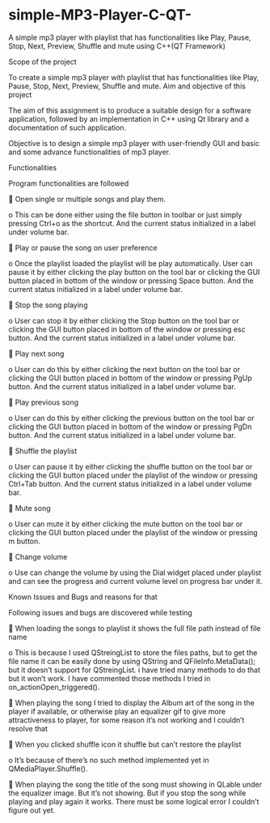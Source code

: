 # simple-MP3-Player-C-QT-
A simple mp3 player with playlist that has functionalities like Play, Pause, Stop, Next, Preview, Shuffle and mute using C++(QT Framework)

Scope of the project

To create a simple mp3 player with playlist that has functionalities like Play, Pause, Stop, Next, Preview, Shuffle and mute.
Aim and objective of this project

The aim of this assignment is to produce a suitable design for a software application, followed by an implementation in C++ using Qt library and a documentation of such application.

Objective is to design a simple mp3 player with user-friendly GUI and basic and some advance functionalities of mp3 player.

Functionalities

Program functionalities are followed

 Open single or multiple songs and play them.

o This can be done either using the file button in toolbar or just simply pressing Ctrl+o as the shortcut. And the current status initialized in a label under volume bar.

 Play or pause the song on user preference

o Once the playlist loaded the playlist will be play automatically. User can pause it by either clicking the play button on the tool bar or clicking the GUI button placed in bottom of the window or pressing Space button. And the current status initialized in a label under volume bar.

 Stop the song playing

o User can stop it by either clicking the Stop button on the tool bar or clicking the GUI button placed in bottom of the window or pressing esc button. And the current status initialized in a label under volume bar.

 Play next song

o User can do this by either clicking the next button on the tool bar or clicking the GUI button placed in bottom of the window or pressing PgUp button. And the current status initialized in a label under volume bar.

 Play previous song

o User can do this by either clicking the previous button on the tool bar or clicking the GUI button placed in bottom of the window or pressing PgDn button. And the current status initialized in a label under volume bar.

 Shuffle the playlist

o User can pause it by either clicking the shuffle button on the tool bar or clicking the GUI button placed under the playlist of the window or pressing Ctrl+Tab button. And the current status initialized in a label under volume bar.

 Mute song

o User can mute it by either clicking the mute button on the tool bar or clicking the GUI button placed under the playlist of the window or pressing m button.

 Change volume

o Use can change the volume by using the Dial widget placed under playlist and can see the progress and current volume level on progress bar under it.

Known Issues and Bugs and reasons for that

Following issues and bugs are discovered while testing

 When loading the songs to playlist it shows the full file path instead of file name

o This is because I used QStreingList to store the files paths, but to get the file name it can be easily done by using QString and QFileInfo.MetaData(); but it doesn’t support for QStreingList. i have tried many methods to do that but it won’t work. I have commented those methods I tried in on_actionOpen_triggered().

 When playing the song I tried to display the Album art of the song in the player if available, or otherwise play an equalizer gif to give more attractiveness to player, for some reason it’s not working and I couldn’t resolve that

 When you clicked shuffle icon it shuffle but can’t restore the playlist

o It’s because of there’s no such method implemented yet in QMediaPlayer.Shuffle().

 When playing the song the title of the song must showing in QLable under the equalizer image. But it’s not showing. But if you stop the song while playing and play again it works. There must be some logical error I couldn’t figure out yet.
